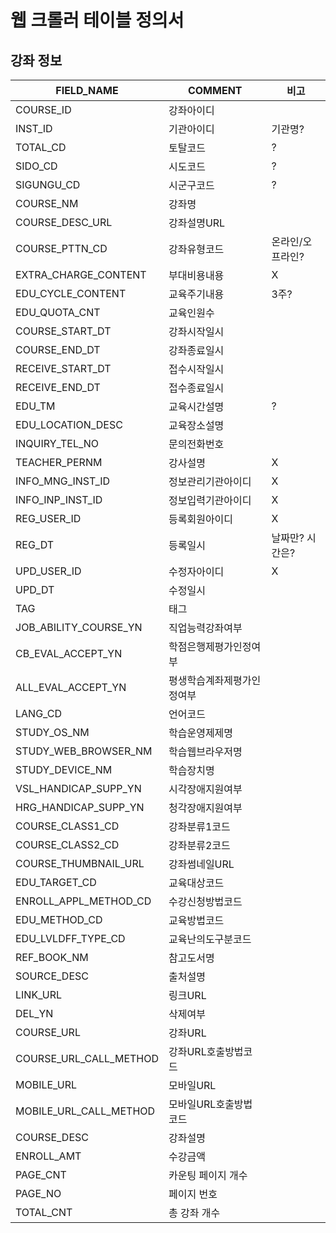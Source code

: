 

# 웹 크롤러 테이블 정의서


## 강좌 정보

|FIELD_NAME|COMMENT|비고|
|------|----|-----|
|COURSE_ID|강좌아이디| |
|INST_ID|기관아이디| 기관명? |
|TOTAL_CD|토탈코드| ? |
|SIDO_CD|시도코드| ? |
|SIGUNGU_CD|시군구코드| ? |
|COURSE_NM|강좌명| |
|COURSE_DESC_URL|강좌설명URL| |
|COURSE_PTTN_CD|강좌유형코드| 온라인/오프라인? |
|EXTRA_CHARGE_CONTENT|부대비용내용|X|
|EDU_CYCLE_CONTENT|교육주기내용| 3주? |
|EDU_QUOTA_CNT|교육인원수| |
|COURSE_START_DT|강좌시작일시| |
|COURSE_END_DT|강좌종료일시| |
|RECEIVE_START_DT|접수시작일시| |
|RECEIVE_END_DT|접수종료일시| |
|EDU_TM|교육시간설명| ? |
|EDU_LOCATION_DESC|교육장소설명| |
|INQUIRY_TEL_NO|문의전화번호| |
|TEACHER_PERNM|강사설명| X |
|INFO_MNG_INST_ID|정보관리기관아이디| X |
|INFO_INP_INST_ID|정보입력기관아이디| X |
|REG_USER_ID|등록회원아이디| X |
|REG_DT|등록일시| 날짜만? 시간은? |
|UPD_USER_ID|수정자아이디| X |
|UPD_DT|수정일시| |
|TAG|태그| |
|JOB_ABILITY_COURSE_YN|직업능력강좌여부| |
|CB_EVAL_ACCEPT_YN|학점은행제평가인정여부| |
|ALL_EVAL_ACCEPT_YN|평생학습계좌제평가인정여부| |
|LANG_CD|언어코드| |
|STUDY_OS_NM|학습운영제제명| |
|STUDY_WEB_BROWSER_NM|학습웹브라우저명| |
|STUDY_DEVICE_NM|학습장치명| |
|VSL_HANDICAP_SUPP_YN|시각장애지원여부| |
|HRG_HANDICAP_SUPP_YN|청각장애지원여부| |
|COURSE_CLASS1_CD|강좌분류1코드| |
|COURSE_CLASS2_CD|강좌분류2코드| |
|COURSE_THUMBNAIL_URL|강좌썸네일URL| |
|EDU_TARGET_CD|교육대상코드| |
|ENROLL_APPL_METHOD_CD|수강신청방법코드| |
|EDU_METHOD_CD|교육방법코드| |
|EDU_LVLDFF_TYPE_CD|교육난의도구분코드| |
|REF_BOOK_NM|참고도서명| |
|SOURCE_DESC|출처설명| |
|LINK_URL|링크URL| |
|DEL_YN|삭제여부| |
|COURSE_URL|강좌URL| |
|COURSE_URL_CALL_METHOD|강좌URL호출방법코드| |
|MOBILE_URL|모바일URL| |
|MOBILE_URL_CALL_METHOD|모바일URL호출방법코드| |
|COURSE_DESC|강좌설명| |
|ENROLL_AMT|수강금액| |
|PAGE_CNT|카운팅 페이지 개수| |
|PAGE_NO|페이지 번호| |
|TOTAL_CNT|총 강좌 개수| |
<!--stackedit_data:
eyJoaXN0b3J5IjpbMTI0MzYxNzc4Nyw0NDAyMDQwMTNdfQ==
-->